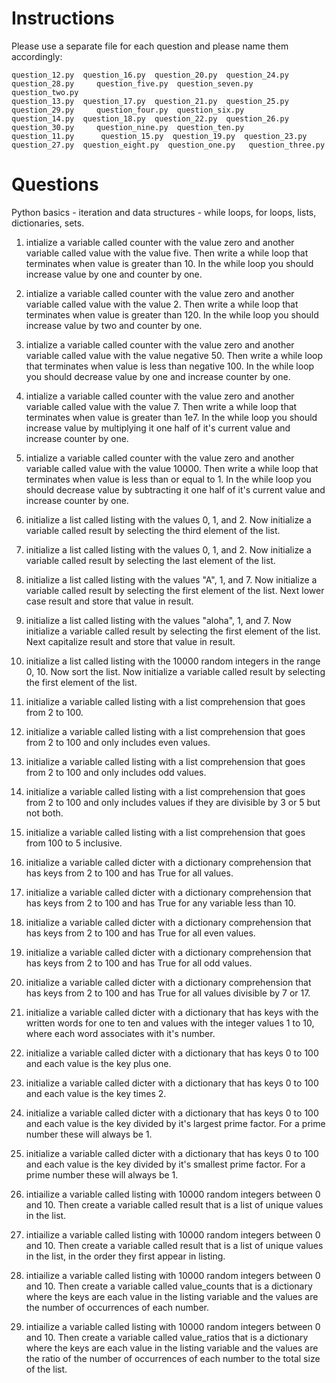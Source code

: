 # Instructions

Please use a separate file for each question and please name them accordingly:

```
question_12.py  question_16.py  question_20.py  question_24.py  question_28.py     question_five.py  question_seven.py  question_two.py
question_13.py  question_17.py  question_21.py  question_25.py  question_29.py     question_four.py  question_six.py
question_14.py  question_18.py  question_22.py  question_26.py  question_30.py     question_nine.py  question_ten.py    
question_11.py      question_15.py  question_19.py  question_23.py  question_27.py  question_eight.py  question_one.py   question_three.py
```

# Questions

Python basics - iteration and data structures - while loops, for loops, lists, dictionaries, sets.

1) intialize a variable called counter with the value zero and another variable called value with the value five.  Then write a while loop that terminates when value is greater than 10.  In the while loop you should increase value by one and counter by one.

2) intialize a variable called counter with the value zero and another variable called value with the value 2.  Then write a while loop that terminates when value is greater than 120.  In the while loop you should increase value by two and counter by one.

3) intialize a variable called counter with the value zero and another variable called value with the value negative 50.  Then write a while loop that terminates when value is less than negative 100.  In the while loop you should decrease value by one and increase counter by one.

4) intialize a variable called counter with the value zero and another variable called value with the value 7.  Then write a while loop that terminates when value is greater than 1e7.  In the while loop you should increase value by multiplying it one half of it's current value and increase counter by one.

5) intialize a variable called counter with the value zero and another variable called value with the value 10000.  Then write a while loop that terminates when value is less than or equal to 1.  In the while loop you should decrease value by subtracting it one half of it's current value and increase counter by one.

6) initialize a list called listing with the values 0, 1, and 2.  Now initialize a variable called result by selecting the third element of the list.  

7) initialize a list called listing with the values 0, 1, and 2.  Now initialize a variable called result by selecting the last element of the list.

8) initialize a list called listing with the values "A", 1, and 7.  Now initialize a variable called result by selecting the first element of the list.  Next lower case result and store that value in result.

9) initialize a list called listing with the values "aloha", 1, and 7.  Now initialize a variable called result by selecting the first element of the list.  Next capitalize result and store that value in result.

10) initialize a list called listing with the 10000 random integers in the range 0, 10.  Now sort the list. Now initialize a variable called result by selecting the first element of the list.  

11) initialize a variable called listing with a list comprehension that goes from 2 to 100.

12) initialize a variable called listing with a list comprehension that goes from 2 to 100 and only includes even values.

13) initialize a variable called listing with a list comprehension that goes from 2 to 100 and only includes odd values.

14) initialize a variable called listing with a list comprehension that goes from 2 to 100 and only includes values if they are divisible by 3 or 5 but not both.

15) initialize a variable called listing with a list comprehension that goes from 100 to 5 inclusive.

16) initialize a variable called dicter with a dictionary comprehension that has keys from 2 to 100 and has True for all values.

17) initialize a variable called dicter with a dictionary comprehension that has keys from 2 to 100 and has True for any variable less than 10.

18) initialize a variable called dicter with a dictionary comprehension that has keys from 2 to 100 and has True for all even values.

19) initialize a variable called dicter with a dictionary comprehension that has keys from 2 to 100 and has True for all odd values.

20) initialize a variable called dicter with a dictionary comprehension that has keys from 2 to 100 and has True for all values divisible by 7 or 17.

21) initialize a variable called dicter with a dictionary that has keys with the written words for one to ten and values with the integer values 1 to 10, where each word associates with it's number.

22) initialize a variable called dicter with a dictionary that has keys 0 to 100 and each value is the key plus one.

23) initialize a variable called dicter with a dictionary that has keys 0 to 100 and each value is the key times 2.

24) initialize a variable called dicter with a dictionary that has keys 0 to 100 and each value is the key divided by it's largest prime factor.  For a prime number these will always be 1.

25) initialize a variable called dicter with a dictionary that has keys 0 to 100 and each value is the key divided by it's smallest prime factor.  For a prime number these will always be 1.

26) intiailize a variable called listing with 10000 random integers between 0 and 10.  Then create a variable called result that is a list of unique values in the list.

27) intiailize a variable called listing with 10000 random integers between 0 and 10.  Then create a variable called result that is a list of unique values in the list, in the order they first appear in listing.

28) intiailize a variable called listing with 10000 random integers between 0 and 10.  Then create a variable called value_counts that is a dictionary where the keys are each value in the listing variable and the  values are the number of occurrences of each number.

29) intiailize a variable called listing with 10000 random integers between 0 and 10.  Then create a variable called value_ratios that is a dictionary where the keys are each value in the listing variable and the values are the ratio of the number of occurrences of each number to the total size of the list.

